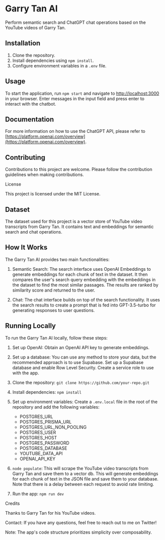 # Garry Tan AI

Perform semantic search and ChatGPT chat operations based on the YouTube videos of Garry Tan.

## Installation

1. Clone the repository.
2. Install dependencies using `npm install`.
3. Configure environment variables in a `.env` file. 

## Usage

To start the application, run `npm start` and navigate to [http://localhost:3000](http://localhost:3000) in your browser. Enter messages in the input field and press enter to interact with the chatbot.

## Documentation

For more information on how to use the ChatGPT API, please refer to [https://platform.openai.com/overview](https://platform.openai.com/overview).

## Contributing

Contributions to this project are welcome. Please follow the contribution guidelines when making contributions.

License

This project is licensed under the MIT License.

## Dataset

The dataset used for this project is a vector store of YouTube video transcripts from Garry Tan. It contains text and embeddings for semantic search and chat operations.

## How It Works

The Garry Tan AI provides two main functionalities:

1. Semantic Search: The search interface uses OpenAI Embeddings to generate embeddings for each chunk of text in the dataset. It then compares the user's search query embedding with the embeddings in the dataset to find the most similar passages. The results are ranked by similarity score and returned to the user.

2. Chat: The chat interface builds on top of the search functionality. It uses the search results to create a prompt that is fed into GPT-3.5-turbo for generating responses to user questions.

## Running Locally

To run the Garry Tan AI locally, follow these steps:

1. Set up OpenAI: Obtain an OpenAI API key to generate embeddings.

2. Set up a database: You can use any method to store your data, but the recommended approach is to use Supabase. Set up a Supabase database and enable Row Level Security. Create a service role to use with the app.

3. Clone the repository: `git clone https://github.com/your-repo.git`

4. Install dependencies: `npm install`

5. Set up environment variables: Create a `.env.local` file in the root of the repository and add the following variables:
   - POSTGRES_URL
   - POSTGRES_PRISMA_URL
   - POSTGRES_URL_NON_POOLING
   - POSTGRES_USER
   - POSTGRES_HOST
   - POSTGRES_PASSWORD
   - POSTGRES_DATABASE
   - YOUTUBE_DATA_API
   - OPENAI_API_KEY

6.  `node populate`: This will scrape the YouTube video transcripts from Garry Tan and save them to a vector db. This will generate embeddings for each chunk of text in the JSON file and save them to your database. Note that there is a delay between each request to avoid rate limiting.

8. Run the app: `npm run dev`

Credits

Thanks to Garry Tan for his YouTube videos.

Contact: If you have any questions, feel free to reach out to me on Twitter!

Note: The app's code structure prioritizes simplicity over composability.